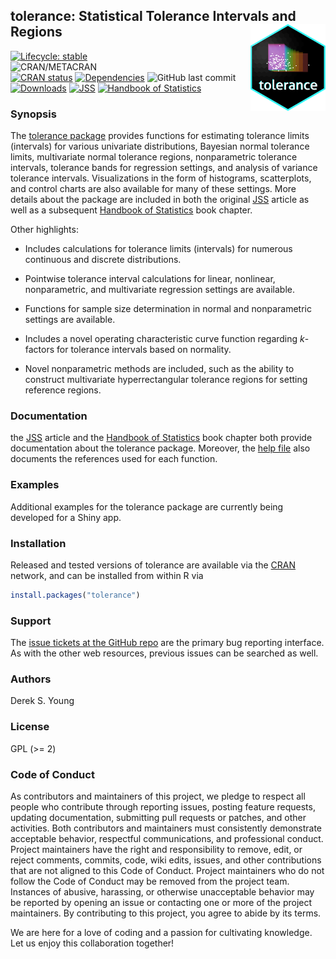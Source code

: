 ## tolerance: Statistical Tolerance Intervals and Regions	<a href='https://github.com/dsy109/tolerance'><img src='man/figures/tolerance.png' align="right" height="138.5" /></a>

[![Lifecycle: stable](https://img.shields.io/badge/lifecycle-stable-brightgreen.svg)](https://lifecycle.r-lib.org/articles/stages.html#stable)	
![CRAN/METACRAN](https://img.shields.io/cran/l/tolerance)	
[![CRAN status](https://www.r-pkg.org/badges/version/tolerance)](https://CRAN.R-project.org/package=tolerance)
[![Dependencies](https://tinyverse.netlify.com/badge/tolerance)](https://cran.r-project.org/package=tolerance)
![GitHub last commit](https://img.shields.io/github/last-commit/dsy109/tolerance)
[![Downloads](https://cranlogs.r-pkg.org/badges/HoRM?color=brightgreen)](https://www.r-pkg.org/pkg/tolerance)
[![JSS](https://img.shields.io/badge/JSS-10.18637%2Fjss.v036.i05-brightgreen)](https://dx.doi.org/10.18637/jss.v036.i05)
[![Handbook of Statistics](https://img.shields.io/badge/Handbook%20of%20Statistics-10.1016%2B978--0--444--63431--3.00008--5-brightgreen)](https://doi.org/10.1016/B978-0-444-63431-3.00008-5)


### Synopsis

The [tolerance package](https://cran.r-project.org/package=tolerance) provides functions for estimating tolerance limits (intervals) for various univariate distributions, Bayesian normal tolerance limits, multivariate normal tolerance regions, nonparametric tolerance intervals, tolerance bands for regression settings, and analysis of variance tolerance intervals.  Visualizations in the form of histograms, scatterplots, and control charts are also available for many of these settings.    More details about the package are included in both the original [JSS](https://dx.doi.org/10.18637/jss.v036.i05) article as well as a subsequent [Handbook of Statistics](https://doi.org/10.1016/B978-0-444-63431-3.00008-5) book chapter.

Other highlights:

- Includes calculations for tolerance limits (intervals) for numerous continuous and discrete distributions.

- Pointwise tolerance interval calculations for linear, nonlinear, nonparametric, and multivariate regression settings are available.

- Functions for sample size determination in normal and nonparametric settings are available.

- Includes a novel operating characteristic curve function regarding _k_-factors for tolerance intervals based on normality.

- Novel nonparametric methods are included, such as the ability to construct multivariate hyperrectangular tolerance regions for setting reference regions.

### Documentation

the [JSS](https://dx.doi.org/10.18637/jss.v036.i05) article and the [Handbook of Statistics](https://doi.org/10.1016/B978-0-444-63431-3.00008-5) book chapter both provide documentation about the tolerance package.  Moreover, the [help file](https://CRAN.R-project.org/package=tolerance) also documents the references used for each function.

### Examples

Additional examples for the tolerance package are currently being developed for a Shiny app.

### Installation

Released and tested versions of tolerance are available via the
[CRAN](https://cran.r-project.org) network, and can be installed from within R via

```R
install.packages("tolerance")
```

### Support

The [issue tickets at the GitHub repo](https://github.com/dsy109/tolerance/issues)
are the primary bug reporting interface.  As with the other web resources,
previous issues can be searched as well.

### Authors

Derek S. Young

### License

GPL (>= 2)

### Code of Conduct

As contributors and maintainers of this project, we pledge to respect all people who 
contribute through reporting issues, posting feature requests, updating documentation, 
submitting pull requests or patches, and other activities.  Both contributors and 
maintainers must consistently demonstrate acceptable behavior, respectful communications, 
and professional conduct.  Project maintainers have the right and responsibility to remove, 
edit, or reject comments, commits, code, wiki edits, issues, and other contributions that 
are not aligned to this Code of Conduct.  Project maintainers who do not follow the 
Code of Conduct may be removed from the project team.  Instances of abusive, harassing, 
or otherwise unacceptable behavior may be reported by opening an issue or contacting one 
or more of the project maintainers.  By contributing to this project, you agree to abide 
by its terms.

We are here for a love of coding and a passion for cultivating knowledge.  Let us enjoy 
this collaboration together!



